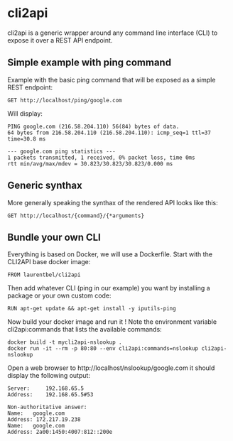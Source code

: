 # cli2api
cli2api is a generic wrapper around any command line interface (CLI) to expose it over a REST API endpoint.

## Simple example with ping command
Example with the basic ping command that will be exposed as a simple REST endpoint:
```
GET http://localhost/ping/google.com
```
Will display:
```
PING google.com (216.58.204.110) 56(84) bytes of data.
64 bytes from 216.58.204.110 (216.58.204.110): icmp_seq=1 ttl=37 time=30.8 ms

--- google.com ping statistics ---
1 packets transmitted, 1 received, 0% packet loss, time 0ms
rtt min/avg/max/mdev = 30.823/30.823/30.823/0.000 ms
```

## Generic synthax
More generally speaking the synthax of the rendered API looks like this:
```
GET http://localhost/{command}/{*arguments}
```

## Bundle your own CLI
Everything is based on Docker, we will use a Dockerfile.
Start with the CLI2API base docker image:
```
FROM laurentbel/cli2api
```
Then add whatever CLI (ping in our example) you want by installing a package or your own custom code:
```
RUN apt-get update && apt-get install -y iputils-ping
```

Now build your docker image and run it ! Note the environment variable cli2api:commands that lists the available commands:
```
docker build -t mycli2api-nslookup .
docker run -it --rm -p 80:80 --env cli2api:commands=nslookup cli2api-nslookup
```

Open a web browser to http://localhost/nslookup/google.com it should display the following output:
```
Server:		192.168.65.5
Address:	192.168.65.5#53

Non-authoritative answer:
Name:	google.com
Address: 172.217.19.238
Name:	google.com
Address: 2a00:1450:4007:812::200e
```

